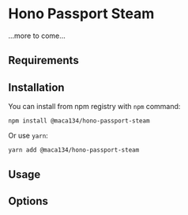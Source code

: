 # Hono Passport Steam

...more to come...

## Requirements

## Installation

You can install from npm registry with `npm` command:

```
npm install @maca134/hono-passport-steam
```

Or use `yarn`:

```
yarn add @maca134/hono-passport-steam
```
## Usage

## Options